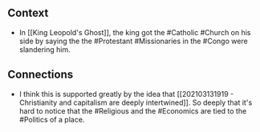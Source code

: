 ## Context
- In [[King Leopold's Ghost]], the king got the #Catholic #Church on his side by saying the the #Protestant #Missionaries in the #Congo were slandering him. 

## Connections
- I think this is supported greatly by the idea that [[202103131919 - Christianity and capitalism are deeply intertwined]]. So deeply that it's hard to notice that the #Religious and the #Economics are tied to the #Politics of a place. 